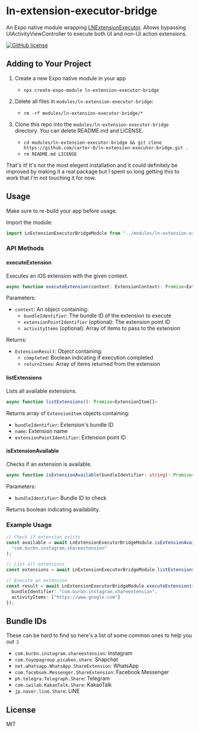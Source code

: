 # ln-extension-executor-bridge

An Expo native module wrapping [LNExtensionExecutor](https://github.com/LeoNatan/LNExtensionExecutor/tree/master). Allows bypassing UIActivityViewController to execute both UI and non-UI action extensions.

[![GitHub license](https://img.shields.io/badge/license-MIT-blue.svg)](https://raw.githubusercontent.com/LeoNatan/LNExtensionExecutor/master/LICENSE)

## Adding to Your Project

1. Create a new Expo native module in your app
    - `npx create-expo-module ln-extension-executor-bridge`

2. Delete all files in `modules/ln-extension-executor-bridge`:
    - `rm -rf modules/ln-extension-executor-bridge/*`

3. Clone this repo into the `modules/ln-extension-executor-bridge` directory. You can delete README.md and LICENSE.
    - `cd modules/ln-extension-executor-bridge && git clone https://github.com/carter-0/ln-extension-executor-bridge.git .`
    - `rm README.md LICENSE`

That's it! It's not the most elegent installation and it could definitely be improved by making it a real package but I spent so long getting this to work that I'm not touching it for now.

## Usage

Make sure to re-build your app before usage.

Import the module:
```typescript
import LnExtensionExecutorBridgeModule from "../modules/ln-extension-executor-bridge/src/LnExtensionExecutorBridgeModule"
```

### API Methods

#### executeExtension
Executes an iOS extension with the given context.

```typescript
async function executeExtension(context: ExtensionContext): Promise<ExtensionResult>
```

Parameters:
- `context`: An object containing:
  - `bundleIdentifier`: The bundle ID of the extension to execute
  - `extensionPointIdentifier` (optional): The extension point ID
  - `activityItems` (optional): Array of items to pass to the extension

Returns:
- `ExtensionResult`: Object containing:
  - `completed`: Boolean indicating if execution completed
  - `returnItems`: Array of items returned from the extension

#### listExtensions
Lists all available extensions.

```typescript
async function listExtensions(): Promise<ExtensionItem[]>
```

Returns array of `ExtensionItem` objects containing:
- `bundleIdentifier`: Extension's bundle ID
- `name`: Extension name
- `extensionPointIdentifier`: Extension point ID

#### isExtensionAvailable
Checks if an extension is available.

```typescript
async function isExtensionAvailable(bundleIdentifier: string): Promise<boolean>
```

Parameters:
- `bundleIdentifier`: Bundle ID to check

Returns boolean indicating availability.

### Example Usage

```typescript
// Check if extension exists
const available = await LnExtensionExecutorBridgeModule.isExtensionAvailable(
  "com.burbn.instagram.shareextension"
);

// List all extensions
const extensions = await LnExtensionExecutorBridgeModule.listExtensions();

// Execute an extension
const result = await LnExtensionExecutorBridgeModule.executeExtension({
  bundleIdentifier: "com.burbn.instagram.shareextension",
  activityItems: ["https://www.google.com"]
});
```

## Bundle IDs

These can be hard to find so here's a list of some common ones to help you out :)

- `com.burbn.instagram.shareextension`: Instagram
- `com.toyopagroup.picaboo.share`: Snapchat
- `net.whatsapp.WhatsApp.ShareExtension`: WhatsApp
- `com.facebook.Messenger.ShareExtension`: Facebook Messenger
- `ph.telegra.Telegraph.Share`: Telegram
- `com.iwilab.KakaoTalk.Share`: KakaoTalk
- `jp.naver.line.Share`: LINE

## License

MIT
